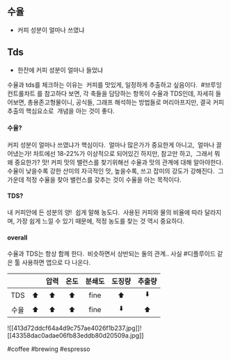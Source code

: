 
## 수율 

- 커피 성분이 얼마나 쓰였냐

## Tds 

- 한잔에 커피 성분이 얼마나 들었냐

  
수율과 tds를 체크하는 이유는 
커피를 맛있게, 일정하게 추출하고 싶음이다. 
#브루잉컨트롤차트 를 참고하다 보면,
각 축들을 담당하는 항목이 수율과 TDS인데,
자세히 들어보면,
총용존고형물이니, 공식들,
그래프 해석하는 방법들로 머리아프지만,
결국 커피 추출의 핵심요소로 
개념을 아는 것이 좋다. 

#### 수율?

커피 성분이 얼마나 쓰였냐가 핵심이다. 
얼마나 많은가가 중요한게 아니고, 
얼마나 끌어냈는가!
차트에선 18-22%가 이상적으로 되어있긴 하지만,
참고만 하고, 
그래서 뭐 왜 중요한가? 맛!
커피 맛의 밸런스를 찾기위해선
수율과 맛의 관계에 대해 알아야한다. 
수율이 낮을수록 강한 산미의 자극적인 맛,
높을수록, 쓰고 잡미의 강도가 강해진다. 
그 가운데 적정 수율을 찾아 밸런스를 갖추는 것이
수율을 아는 목적이다. 

#### TDS?

내 커피안에 든 성분의 양! 
쉽게 말해 농도다. 
사용된 커피와 물의 비율에 따라 달라지며,
가장 쉽게 느낄 수 있기 때문에,
적정 농도를 찾는 것 역시 중요하다. 

#### overall

수율과 TDS는 항상 함께 한다. 
비슷하면서 상반되는 둘의 관계..
사실 #디플루이드 같은 툴 사용하면 앱으로 다 나온다.


|     |     | 압력  | 온도  | 분쇄도  | 도징량 | 추출량 |
| :-: | :-: | :-: | :-: | :--: | :-: | :-: |
| TDS | ⬆️  | ⬆️  | ⬆️  | fine | ⬆️  | ⬇️  |
| 수율  | ⬆️  | ⬆️  | ⬆️  | fine | ⬇️  | ⬆️  |
![[413d72ddcf64a4d9c757ae4026f1b237.jpg]]![[43358dac0adae06fb83eddb80d20509a.jpg]]

#coffee #brewing #espresso 